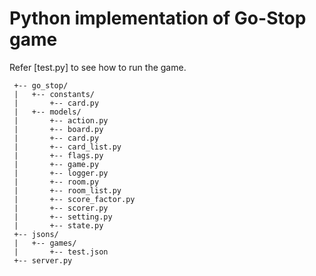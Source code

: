 # Python implementation of Go-Stop game

Refer [test.py] to see how to run the game.

```
 +-- go_stop/
 |   +-- constants/
 |       +-- card.py
 |   +-- models/
 |       +-- action.py
 |       +-- board.py
 |       +-- card.py
 |       +-- card_list.py
 |       +-- flags.py
 |       +-- game.py
 |       +-- logger.py
 |       +-- room.py
 |       +-- room_list.py
 |       +-- score_factor.py
 |       +-- scorer.py
 |       +-- setting.py
 |       +-- state.py
 +-- jsons/
 |   +-- games/
 |       +-- test.json
 +-- server.py
```


